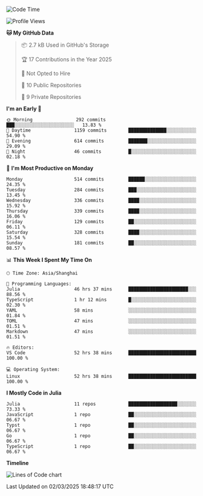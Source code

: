 <!--START_SECTION:waka-->
![Code Time](http://img.shields.io/badge/Code%20Time-269%20hrs%203%20mins-blue)

![Profile Views](http://img.shields.io/badge/Profile%20Views-46-blue)

**🐱 My GitHub Data** 

> 📦 2.7 kB Used in GitHub's Storage 
 > 
> 🏆 17 Contributions in the Year 2025
 > 
> 🚫 Not Opted to Hire
 > 
> 📜 10 Public Repositories 
 > 
> 🔑 9 Private Repositories 
 > 
**I'm an Early 🐤** 

```text
🌞 Morning                292 commits         ███░░░░░░░░░░░░░░░░░░░░░░   13.83 % 
🌆 Daytime                1159 commits        ██████████████░░░░░░░░░░░   54.90 % 
🌃 Evening                614 commits         ███████░░░░░░░░░░░░░░░░░░   29.09 % 
🌙 Night                  46 commits          █░░░░░░░░░░░░░░░░░░░░░░░░   02.18 % 
```
📅 **I'm Most Productive on Monday** 

```text
Monday                   514 commits         ██████░░░░░░░░░░░░░░░░░░░   24.35 % 
Tuesday                  284 commits         ███░░░░░░░░░░░░░░░░░░░░░░   13.45 % 
Wednesday                336 commits         ████░░░░░░░░░░░░░░░░░░░░░   15.92 % 
Thursday                 339 commits         ████░░░░░░░░░░░░░░░░░░░░░   16.06 % 
Friday                   129 commits         ██░░░░░░░░░░░░░░░░░░░░░░░   06.11 % 
Saturday                 328 commits         ████░░░░░░░░░░░░░░░░░░░░░   15.54 % 
Sunday                   181 commits         ██░░░░░░░░░░░░░░░░░░░░░░░   08.57 % 
```


📊 **This Week I Spent My Time On** 

```text
🕑︎ Time Zone: Asia/Shanghai

💬 Programming Languages: 
Julia                    46 hrs 37 mins      ██████████████████████░░░   88.56 % 
TypeScript               1 hr 12 mins        █░░░░░░░░░░░░░░░░░░░░░░░░   02.30 % 
YAML                     58 mins             ░░░░░░░░░░░░░░░░░░░░░░░░░   01.84 % 
TOML                     47 mins             ░░░░░░░░░░░░░░░░░░░░░░░░░   01.51 % 
Markdown                 47 mins             ░░░░░░░░░░░░░░░░░░░░░░░░░   01.51 % 

🔥 Editors: 
VS Code                  52 hrs 38 mins      █████████████████████████   100.00 % 

💻 Operating System: 
Linux                    52 hrs 38 mins      █████████████████████████   100.00 % 
```

**I Mostly Code in Julia** 

```text
Julia                    11 repos            ██████████████████░░░░░░░   73.33 % 
JavaScript               1 repo              ██░░░░░░░░░░░░░░░░░░░░░░░   06.67 % 
Typst                    1 repo              ██░░░░░░░░░░░░░░░░░░░░░░░   06.67 % 
Go                       1 repo              ██░░░░░░░░░░░░░░░░░░░░░░░   06.67 % 
TypeScript               1 repo              ██░░░░░░░░░░░░░░░░░░░░░░░   06.67 % 
```



**Timeline**

![Lines of Code chart](https://raw.githubusercontent.com/dhtantoy/dhtantoy/main/assets/bar_graph.png)


 Last Updated on 02/03/2025 18:48:17 UTC
<!--END_SECTION:waka-->



<!--
**dhtantoy/dhtantoy** is a ✨ _special_ ✨ repository because its `README.md` (this file) appears on your GitHub profile.

Here are some ideas to get you started:

- 🔭 I’m currently working on ...
- 🌱 I’m currently learning ...
- 👯 I’m looking to collaborate on ...
- 🤔 I’m looking for help with ...
- 💬 Ask me about ...
- 📫 How to reach me: ...
- 😄 Pronouns: ...
- ⚡ Fun fact: ...
-->
